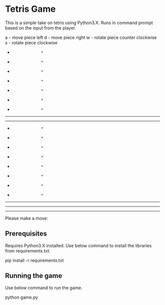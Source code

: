 # Tetris Game
This is a simple take on tetris using Python3.X. Runs in command prompt based on the input from the player.

a - move piece left
d - move piece right
w - rotate piece counter clockwise
s - rotate piece clockwise
  *                  *
  *                  *
  *                  *
  *                  *
  *                  *
  *                  *
  *                  *
  *       **         *
  *       **         *
  *                  *
  *                  *
  *                  *
  *                  *
  *                  *
  *                  *
  *                  *
  *                  *
  *      **          *
  *       **         *
  ********************


Please make a move:

## Prerequisites
Requires Python3.X installed. Use below command to install the libraries from requirements.txt.

pip install -r requirements.txt

## Running the game
Use below command to run the game.

python game.py